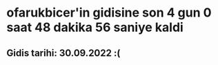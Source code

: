 # ofarukbicer'in gidisine son 4 gun 0 saat 48 dakika 56 saniye kaldi

## Gidis tarihi: 30.09.2022 :(
